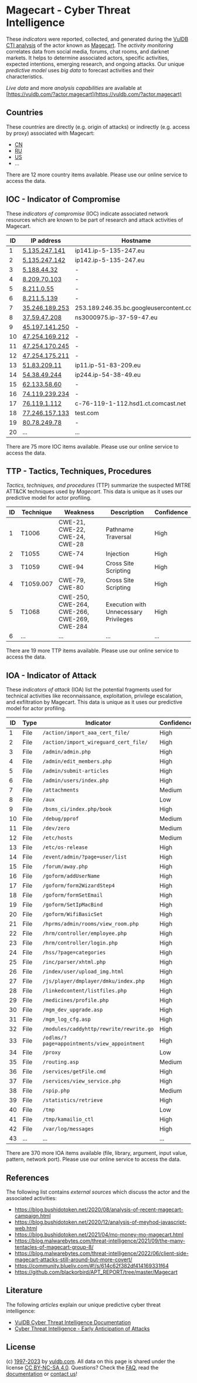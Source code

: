 # Magecart - Cyber Threat Intelligence

These _indicators_ were reported, collected, and generated during the [VulDB CTI analysis](https://vuldb.com/?kb.cti) of the actor known as [Magecart](https://vuldb.com/?actor.magecart). The _activity monitoring_ correlates data from social media, forums, chat rooms, and darknet markets. It helps to determine associated actors, specific activities, expected intentions, emerging research, and ongoing attacks. Our unique _predictive model_ uses _big data_ to forecast activities and their characteristics.

_Live data_ and more _analysis capabilities_ are available at [https://vuldb.com/?actor.magecart](https://vuldb.com/?actor.magecart)

## Countries

These _countries_ are directly (e.g. origin of attacks) or indirectly (e.g. access by proxy) associated with Magecart:

* [CN](https://vuldb.com/?country.cn)
* [RU](https://vuldb.com/?country.ru)
* [US](https://vuldb.com/?country.us)
* ...

There are 12 more country items available. Please use our online service to access the data.

## IOC - Indicator of Compromise

These _indicators of compromise_ (IOC) indicate associated network resources which are known to be part of research and attack activities of Magecart.

ID | IP address | Hostname | Campaign | Confidence
-- | ---------- | -------- | -------- | ----------
1 | [5.135.247.141](https://vuldb.com/?ip.5.135.247.141) | ip141.ip-5-135-247.eu | - | High
2 | [5.135.247.142](https://vuldb.com/?ip.5.135.247.142) | ip142.ip-5-135-247.eu | - | High
3 | [5.188.44.32](https://vuldb.com/?ip.5.188.44.32) | - | - | High
4 | [8.209.70.103](https://vuldb.com/?ip.8.209.70.103) | - | - | High
5 | [8.211.0.55](https://vuldb.com/?ip.8.211.0.55) | - | - | High
6 | [8.211.5.139](https://vuldb.com/?ip.8.211.5.139) | - | - | High
7 | [35.246.189.253](https://vuldb.com/?ip.35.246.189.253) | 253.189.246.35.bc.googleusercontent.com | - | Medium
8 | [37.59.47.208](https://vuldb.com/?ip.37.59.47.208) | ns3000975.ip-37-59-47.eu | - | High
9 | [45.197.141.250](https://vuldb.com/?ip.45.197.141.250) | - | - | High
10 | [47.254.169.212](https://vuldb.com/?ip.47.254.169.212) | - | - | High
11 | [47.254.170.245](https://vuldb.com/?ip.47.254.170.245) | - | - | High
12 | [47.254.175.211](https://vuldb.com/?ip.47.254.175.211) | - | - | High
13 | [51.83.209.11](https://vuldb.com/?ip.51.83.209.11) | ip11.ip-51-83-209.eu | - | High
14 | [54.38.49.244](https://vuldb.com/?ip.54.38.49.244) | ip244.ip-54-38-49.eu | - | High
15 | [62.133.58.60](https://vuldb.com/?ip.62.133.58.60) | - | - | High
16 | [74.119.239.234](https://vuldb.com/?ip.74.119.239.234) | - | - | High
17 | [76.119.1.112](https://vuldb.com/?ip.76.119.1.112) | c-76-119-1-112.hsd1.ct.comcast.net | - | High
18 | [77.246.157.133](https://vuldb.com/?ip.77.246.157.133) | test.com | - | High
19 | [80.78.249.78](https://vuldb.com/?ip.80.78.249.78) | - | - | High
20 | ... | ... | ... | ...

There are 75 more IOC items available. Please use our online service to access the data.

## TTP - Tactics, Techniques, Procedures

_Tactics, techniques, and procedures_ (TTP) summarize the suspected MITRE ATT&CK techniques used by _Magecart_. This data is unique as it uses our predictive model for actor profiling.

ID | Technique | Weakness | Description | Confidence
-- | --------- | -------- | ----------- | ----------
1 | T1006 | CWE-21, CWE-22, CWE-24, CWE-28 | Pathname Traversal | High
2 | T1055 | CWE-74 | Injection | High
3 | T1059 | CWE-94 | Cross Site Scripting | High
4 | T1059.007 | CWE-79, CWE-80 | Cross Site Scripting | High
5 | T1068 | CWE-250, CWE-264, CWE-266, CWE-269, CWE-284 | Execution with Unnecessary Privileges | High
6 | ... | ... | ... | ...

There are 19 more TTP items available. Please use our online service to access the data.

## IOA - Indicator of Attack

These _indicators of attack_ (IOA) list the potential fragments used for technical activities like reconnaissance, exploitation, privilege escalation, and exfiltration by Magecart. This data is unique as it uses our predictive model for actor profiling.

ID | Type | Indicator | Confidence
-- | ---- | --------- | ----------
1 | File | `/action/import_aaa_cert_file/` | High
2 | File | `/action/import_wireguard_cert_file/` | High
3 | File | `/admin/admin.php` | High
4 | File | `/admin/edit_members.php` | High
5 | File | `/admin/submit-articles` | High
6 | File | `/admin/users/index.php` | High
7 | File | `/attachments` | Medium
8 | File | `/aux` | Low
9 | File | `/bsms_ci/index.php/book` | High
10 | File | `/debug/pprof` | Medium
11 | File | `/dev/zero` | Medium
12 | File | `/etc/hosts` | Medium
13 | File | `/etc/os-release` | High
14 | File | `/event/admin/?page=user/list` | High
15 | File | `/forum/away.php` | High
16 | File | `/goform/addUserName` | High
17 | File | `/goform/form2WizardStep4` | High
18 | File | `/goform/formSetEmail` | High
19 | File | `/goform/SetIpMacBind` | High
20 | File | `/goform/WifiBasicSet` | High
21 | File | `/hprms/admin/rooms/view_room.php` | High
22 | File | `/hrm/controller/employee.php` | High
23 | File | `/hrm/controller/login.php` | High
24 | File | `/hss/?page=categories` | High
25 | File | `/inc/parser/xhtml.php` | High
26 | File | `/index/user/upload_img.html` | High
27 | File | `/js/player/dmplayer/dmku/index.php` | High
28 | File | `/linkedcontent/listfiles.php` | High
29 | File | `/medicines/profile.php` | High
30 | File | `/mgm_dev_upgrade.asp` | High
31 | File | `/mgm_log_cfg.asp` | High
32 | File | `/modules/caddyhttp/rewrite/rewrite.go` | High
33 | File | `/odlms/?page=appointments/view_appointment` | High
34 | File | `/proxy` | Low
35 | File | `/routing.asp` | Medium
36 | File | `/services/getFile.cmd` | High
37 | File | `/services/view_service.php` | High
38 | File | `/spip.php` | Medium
39 | File | `/statistics/retrieve` | High
40 | File | `/tmp` | Low
41 | File | `/tmp/kamailio_ctl` | High
42 | File | `/var/log/messages` | High
43 | ... | ... | ...

There are 370 more IOA items available (file, library, argument, input value, pattern, network port). Please use our online service to access the data.

## References

The following list contains _external sources_ which discuss the actor and the associated activities:

* https://blog.bushidotoken.net/2020/08/analysis-of-recent-magecart-campaign.html
* https://blog.bushidotoken.net/2020/12/analysis-of-meyhod-javascript-web.html
* https://blog.bushidotoken.net/2021/04/mo-money-mo-magecart.html
* https://blog.malwarebytes.com/threat-intelligence/2021/09/the-many-tentacles-of-magecart-group-8/
* https://blog.malwarebytes.com/threat-intelligence/2022/06/client-side-magecart-attacks-still-around-but-more-covert/
* https://community.blueliv.com/#!/s/614c62f382df414169331f64
* https://github.com/blackorbird/APT_REPORT/tree/master/Magecart

## Literature

The following _articles_ explain our unique predictive cyber threat intelligence:

* [VulDB Cyber Threat Intelligence Documentation](https://vuldb.com/?kb.cti)
* [Cyber Threat Intelligence - Early Anticipation of Attacks](https://www.scip.ch/en/?labs.20201022)

## License

(c) [1997-2023](https://vuldb.com/?kb.changelog) by [vuldb.com](https://vuldb.com/?kb.about). All data on this page is shared under the license [CC BY-NC-SA 4.0](https://creativecommons.org/licenses/by-nc-sa/4.0/). Questions? Check the [FAQ](https://vuldb.com/?kb.faq), read the [documentation](https://vuldb.com/?kb) or [contact us](https://vuldb.com/?contact)!
